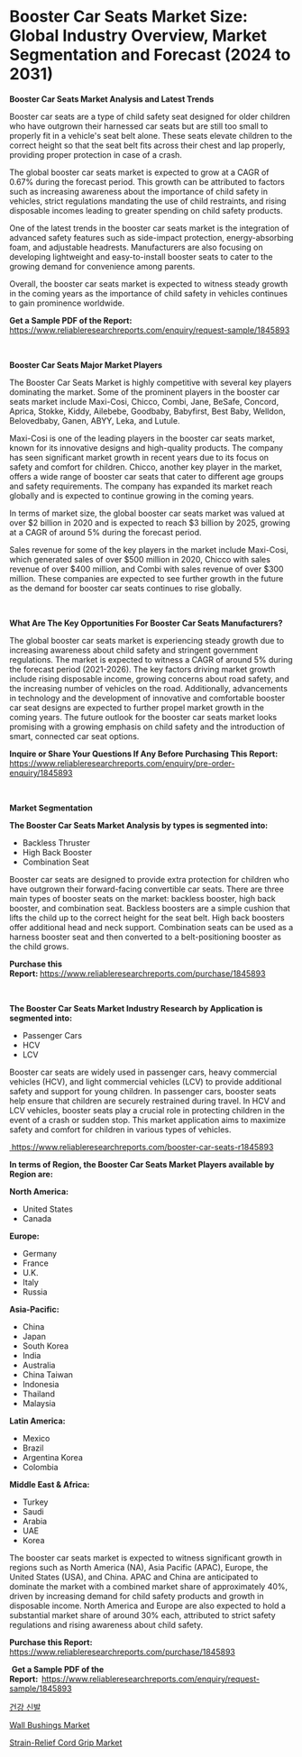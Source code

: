 <p><h1>Booster Car Seats Market Size: Global Industry Overview, Market Segmentation and Forecast (2024 to 2031)</h1></p><p><strong>Booster Car Seats Market Analysis and Latest Trends</strong></p>
<p><p>Booster car seats are a type of child safety seat designed for older children who have outgrown their harnessed car seats but are still too small to properly fit in a vehicle's seat belt alone. These seats elevate children to the correct height so that the seat belt fits across their chest and lap properly, providing proper protection in case of a crash.</p><p>The global booster car seats market is expected to grow at a CAGR of 0.67% during the forecast period. This growth can be attributed to factors such as increasing awareness about the importance of child safety in vehicles, strict regulations mandating the use of child restraints, and rising disposable incomes leading to greater spending on child safety products.</p><p>One of the latest trends in the booster car seats market is the integration of advanced safety features such as side-impact protection, energy-absorbing foam, and adjustable headrests. Manufacturers are also focusing on developing lightweight and easy-to-install booster seats to cater to the growing demand for convenience among parents.</p><p>Overall, the booster car seats market is expected to witness steady growth in the coming years as the importance of child safety in vehicles continues to gain prominence worldwide.</p></p>
<p><strong>Get a Sample PDF of the Report:&nbsp;</strong> <a href="https://www.reliableresearchreports.com/enquiry/request-sample/1845893">https://www.reliableresearchreports.com/enquiry/request-sample/1845893</a></p>
<p>&nbsp;</p>
<p><strong>Booster Car Seats Major Market Players</strong></p>
<p><p>The Booster Car Seats Market is highly competitive with several key players dominating the market. Some of the prominent players in the booster car seats market include Maxi-Cosi, Chicco, Combi, Jane, BeSafe, Concord, Aprica, Stokke, Kiddy, Ailebebe, Goodbaby, Babyfirst, Best Baby, Welldon, Belovedbaby, Ganen, ABYY, Leka, and Lutule.</p><p>Maxi-Cosi is one of the leading players in the booster car seats market, known for its innovative designs and high-quality products. The company has seen significant market growth in recent years due to its focus on safety and comfort for children. Chicco, another key player in the market, offers a wide range of booster car seats that cater to different age groups and safety requirements. The company has expanded its market reach globally and is expected to continue growing in the coming years.</p><p>In terms of market size, the global booster car seats market was valued at over $2 billion in 2020 and is expected to reach $3 billion by 2025, growing at a CAGR of around 5% during the forecast period.</p><p>Sales revenue for some of the key players in the market include Maxi-Cosi, which generated sales of over $500 million in 2020, Chicco with sales revenue of over $400 million, and Combi with sales revenue of over $300 million. These companies are expected to see further growth in the future as the demand for booster car seats continues to rise globally.</p></p>
<p>&nbsp;</p>
<p><strong>What Are The Key Opportunities For Booster Car Seats Manufacturers?</strong></p>
<p><p>The global booster car seats market is experiencing steady growth due to increasing awareness about child safety and stringent government regulations. The market is expected to witness a CAGR of around 5% during the forecast period (2021-2026). The key factors driving market growth include rising disposable income, growing concerns about road safety, and the increasing number of vehicles on the road. Additionally, advancements in technology and the development of innovative and comfortable booster car seat designs are expected to further propel market growth in the coming years. The future outlook for the booster car seats market looks promising with a growing emphasis on child safety and the introduction of smart, connected car seat options.</p></p>
<p><strong>Inquire or Share Your Questions If Any Before Purchasing This Report:</strong> <a href="https://www.reliableresearchreports.com/enquiry/pre-order-enquiry/1845893">https://www.reliableresearchreports.com/enquiry/pre-order-enquiry/1845893</a></p>
<p>&nbsp;</p>
<p><strong>Market Segmentation</strong></p>
<p><strong>The Booster Car Seats Market Analysis by types is segmented into:</strong></p>
<p><ul><li>Backless Thruster</li><li>High Back Booster</li><li>Combination Seat</li></ul></p>
<p><p>Booster car seats are designed to provide extra protection for children who have outgrown their forward-facing convertible car seats. There are three main types of booster seats on the market: backless booster, high back booster, and combination seat. Backless boosters are a simple cushion that lifts the child up to the correct height for the seat belt. High back boosters offer additional head and neck support. Combination seats can be used as a harness booster seat and then converted to a belt-positioning booster as the child grows.</p></p>
<p><strong>Purchase this Report:&nbsp;</strong><a href="https://www.reliableresearchreports.com/purchase/1845893">https://www.reliableresearchreports.com/purchase/1845893</a></p>
<p>&nbsp;</p>
<p><strong>The Booster Car Seats Market Industry Research by Application is segmented into:</strong></p>
<p><ul><li>Passenger Cars</li><li>HCV</li><li>LCV</li></ul></p>
<p><p>Booster car seats are widely used in passenger cars, heavy commercial vehicles (HCV), and light commercial vehicles (LCV) to provide additional safety and support for young children. In passenger cars, booster seats help ensure that children are securely restrained during travel. In HCV and LCV vehicles, booster seats play a crucial role in protecting children in the event of a crash or sudden stop. This market application aims to maximize safety and comfort for children in various types of vehicles.</p></p>
<p><a href="https://www.reliableresearchreports.com/booster-car-seats-r1845893">&nbsp;https://www.reliableresearchreports.com/booster-car-seats-r1845893</a></p>
<p><strong>In terms of Region, the Booster Car Seats Market Players available by Region are:</strong></p>
<p>
    <p> <strong> North America: </strong>
        <ul>
            <li>United States</li>
            <li>Canada</li>
        </ul>
        </p> 
    <p> <strong> Europe: </strong>
        <ul>
            <li>Germany</li>
            <li>France</li>
            <li>U.K.</li>
            <li>Italy</li>
            <li>Russia</li>
        </ul>
        </p> 
    <p> <strong> Asia-Pacific: </strong>
        <ul>
            <li>China</li>
            <li>Japan</li>
            <li>South Korea</li>
            <li>India</li>
            <li>Australia</li>
            <li>China Taiwan</li>
            <li>Indonesia</li>
            <li>Thailand</li>
            <li>Malaysia</li>
        </ul>
        </p> 
    <p> <strong> Latin America: </strong>
        <ul>
            <li>Mexico</li>
            <li>Brazil</li>
            <li>Argentina Korea</li>
            <li>Colombia</li>
        </ul>
        </p> 
    <p> <strong> Middle East & Africa: </strong>
        <ul>
            <li>Turkey</li>
            <li>Saudi</li>
            <li>Arabia</li>
            <li>UAE</li>
            <li>Korea</li>
        </ul>
    </p>
    </p>
<p><p>The booster car seats market is expected to witness significant growth in regions such as North America (NA), Asia Pacific (APAC), Europe, the United States (USA), and China. APAC and China are anticipated to dominate the market with a combined market share of approximately 40%, driven by increasing demand for child safety products and growth in disposable income. North America and Europe are also expected to hold a substantial market share of around 30% each, attributed to strict safety regulations and rising awareness about child safety.</p></p>
<p><strong>Purchase this Report: </strong><a href="https://www.reliableresearchreports.com/purchase/1845893">https://www.reliableresearchreports.com/purchase/1845893</a></p>
<p>&nbsp;<strong>Get a Sample PDF of the Report:&nbsp;&nbsp;</strong><a href="https://www.reliableresearchreports.com/enquiry/request-sample/1845893">https://www.reliableresearchreports.com/enquiry/request-sample/1845893</a></p>
<p><strong></strong></p>
<p><p><a href="https://github.com/tasfiyaj85/Market-Research-Report-List-1/blob/main/4005705162188.md">건강 신발</a></p><p><a href="https://github.com/lamhaoka57/Market-Research-Report-List-1/blob/main/wall-bushings-market.md">Wall Bushings Market</a></p><p><a href="https://view.publitas.com/reportprime-1/analyzing-strain-relief-cord-grip-market-dynamics-and-growth-drivers-and-forecasted-for-period-from-2024-to-2031/">Strain-Relief Cord Grip Market</a></p></p>